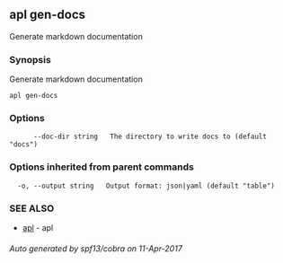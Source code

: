 ## apl gen-docs

Generate markdown documentation

### Synopsis


Generate markdown documentation

```
apl gen-docs
```

### Options

```
      --doc-dir string   The directory to write docs to (default "docs")
```

### Options inherited from parent commands

```
  -o, --output string   Output format: json|yaml (default "table")
```

### SEE ALSO
* [apl](apl.md)	 - apl

###### Auto generated by spf13/cobra on 11-Apr-2017

